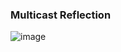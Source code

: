 ### Multicast Reflection


![image](https://user-images.githubusercontent.com/53093509/121938247-8be74c80-cd19-11eb-8cb8-34b69280ab02.png)
